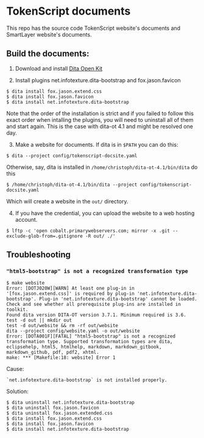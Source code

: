 # TokenScript documents

This repo has the source code TokenScript website's documents and SmartLayer website's documents.

## Build the documents:

1. Download and install [Dita Open Kit](https://www.dita-ot.org)

2. Install plugins net.infotexture.dita-bootstrap and fox.jason.favicon

````
$ dita install fox.jason.extend.css
$ dita install fox.jason.favicon
$ dita install net.infotexture.dita-bootstrap
````

Note that the order of the installation is strict and if you failed to follow this exact order when intalling the plugins, you will need to uninstall all of them and start again. This is the case with dita-ot 4.1 and might be resolved one day.

3. Make a website for documents. If dita is in `$PATH` you can do this:

````
$ dita --project config/tokenscript-docsite.yaml
````

Otherwise, say, dita is installed in `/home/christoph/dita-ot-4.1/bin/dita` do this
````
$ /home/christoph/dita-ot-4.1/bin/dita --project config/tokenscript-docsite.yaml
````

Which will create a website in the `out/` directory.

4. If you have the credential, you can upload the website to a web hosting account.

````
$ lftp -c 'open cobalt.primarywebservers.com; mirror -x .git --exclude-glob-from=.gitignore -R out/ ./'
````

## Troubleshooting

### `"html5-bootstrap" is not a recognized transformation type`

````
$ make website
Error: [DOTJ020W][WARN] At least one plug-in in '[fox.jason.extend.css]' is required by plug-in 'net.infotexture.dita-bootstrap'. Plug-in 'net.infotexture.dita-bootstrap' cannot be loaded. Check and see whether all prerequisite plug-ins are installed in toolkit.
Found dita version DITA-OT version 3.7.1. Minimum required is 3.6.
test -d out || mkdir out
test -d out/website && rm -rf out/website
dita --project config/website.yaml -o out/website
Error: [DOTA001F][FATAL] "html5-bootstrap" is not a recognized transformation type. Supported transformation types are dita, eclipsehelp, html5, htmlhelp, markdown, markdown_gitbook, markdown_github, pdf, pdf2, xhtml.
make: *** [Makefile:18: website] Error 1
````

Cause:

    `net.infotexture.dita-bootstrap` is not installed properly.

Solution:

````
$ dita uninstall net.infotexture.dita-bootstrap
$ dita uninstall fox.jason.favicon
$ dita uninstall fox.jason.extended.css
$ dita install fox.jason.extend.css
$ dita install fox.jason.favicon
$ dita install net.infotexture.dita-bootstrap
````

